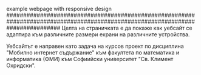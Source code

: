 example webpage with responsive design
################################################################################################################################
Целта на страничката е да покаже как уебсайт се адаптира към различните размери екрани на различните устройства.

Уебсайтът е направен като задача на курсов проект по дисциплина "Мобилно интернет съдържание" към факултета по математика и информатика (ФМИ) към Софиийски университет  "Св. Климент Охридски".
